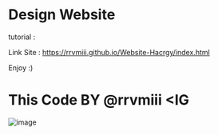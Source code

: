 # Design Website

tutorial :

Link Site : https://rrvmiii.github.io/Website-Hacrgy/index.html

Enjoy :)

# This Code BY @rrvmiii <IG

![image](https://github.com/user-attachments/assets/60194a9e-9a04-4ae6-bb86-330456188210)

